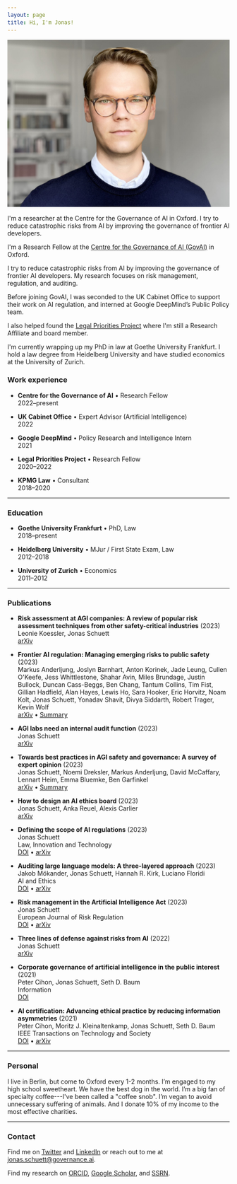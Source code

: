 ```yaml
---
layout: page
title: Hi, I'm Jonas!
---
```


![Jonas Schuett](/jonasschuett.jpg "Jonas Schuett")

I'm a researcher at the Centre for the Governance of AI in Oxford. I try to reduce catastrophic risks from AI by improving the governance of frontier AI developers.

I'm a Research Fellow at the [Centre for the Governance of AI (GovAI)](https://www.governance.ai/) in Oxford.

I try to reduce catastrophic risks from AI by improving the governance of frontier AI developers. My research focuses on risk management, regulation, and auditing.

Before joining GovAI, I was seconded to the UK Cabinet Office to support their work on AI regulation, and interned at Google DeepMind’s Public Policy team.

I also helped found the [Legal Priorities Project](https://www.legalpriorities.org/) where I'm still a Research Affiliate and board member.

I'm currently wrapping up my PhD in law at Goethe University Frankfurt. I hold a law degree from Heidelberg University and have studied economics at the University of Zurich.

### Work experience

- **Centre for the Governance of AI** • Research Fellow <br>
2022–present

- **UK Cabinet Office** • Expert Advisor (Artificial Intelligence) <br>
2022

- **Google DeepMind** • Policy Research and Intelligence Intern <br>
2021

- **Legal Priorities Project** • Research Fellow <br>
2020–2022

- **KPMG Law** • Consultant <br>
2018–2020

---

### Education

- **Goethe University Frankfurt** • PhD, Law <br>
2018–present

- **Heidelberg University** • MJur / First State Exam, Law <br>
2012–2018

- **University of Zurich** • Economics <br>
2011–2012

---

### Publications

- **Risk assessment at AGI companies: A review of popular risk assessment techniques from other safety-critical industries** (2023) <br>
Leonie Koessler, Jonas Schuett <br>
[arXiv](https://arxiv.org/abs/2307.08823)

- **Frontier AI regulation: Managing emerging risks to public safety** (2023) <br>
Markus Anderljung, Joslyn Barnhart, Anton Korinek, Jade Leung, Cullen O'Keefe, Jess Whittlestone, Shahar Avin, Miles Brundage, Justin Bullock, Duncan Cass-Beggs, Ben Chang, Tantum Collins, Tim Fist, Gillian Hadfield, Alan Hayes, Lewis Ho, Sara Hooker, Eric Horvitz, Noam Kolt, Jonas Schuett, Yonadav Shavit, Divya Siddarth, Robert Trager, Kevin Wolf <br>
[arXiv](https://arxiv.org/abs/2307.03718) • [Summary](https://www.governance.ai/post/frontier-ai-regulation)

- **AGI labs need an internal audit function** (2023) <br>
Jonas Schuett <br>
[arXiv](https://arxiv.org/abs/2305.17038)

- **Towards best practices in AGI safety and governance: A survey of expert opinion** (2023) <br>
Jonas Schuett, Noemi Dreksler, Markus Anderljung, David McCaffary, Lennart Heim, Emma Bluemke, Ben Garfinkel <br>
[arXiv](https://arxiv.org/abs/2305.07153) • [Summary](https://www.governance.ai/post/broad-expert-consensus-for-many-agi-safety-and-governance-best-practices)

- **How to design an AI ethics board** (2023) <br>
Jonas Schuett, Anka Reuel, Alexis Carlier <br>
[arXiv](https://arxiv.org/abs/2304.07249)

- **Defining the scope of AI regulations** (2023) <br>
Jonas Schuett <br>
Law, Innovation and Technology <br>
[DOI](https://doi.org/10.1080/17579961.2023.2184135) • [arXiv](https://arxiv.org/abs/1909.01095)

- **Auditing large language models: A three-layered approach** (2023) <br>
Jakob Mökander, Jonas Schuett, Hannah R. Kirk, Luciano Floridi <br>
AI and Ethics <br>
[DOI](https://doi.org/10.1007/s43681-023-00289-2) • [arXiv](https://arxiv.org/abs/2302.08500)

- **Risk management in the Artificial Intelligence Act** (2023) <br>
Jonas Schuett <br>
European Journal of Risk Regulation <br>
[DOI](https://doi.org/10.1017/err.2023.1) • [arXiv](https://arxiv.org/abs/2212.03109)

- **Three lines of defense against risks from AI** (2022) <br>
Jonas Schuett <br>
[arXiv](https://arxiv.org/abs/2212.08364)

- **Corporate governance of artificial intelligence in the public interest** (2021) <br>
Peter Cihon, Jonas Schuett, Seth D. Baum <br>
Information <br>
[DOI](https://doi.org/10.3390/info12070275)

- **AI certification: Advancing ethical practice by reducing information asymmetries** (2021) <br>
Peter Cihon, Moritz J. Kleinaltenkamp, Jonas Schuett, Seth D. Baum <br>
IEEE Transactions on Technology and Society <br>
[DOI](https://doi.org/10.1109/TTS.2021.3077595) • [arXiv](https://arxiv.org/abs/2105.10356)

---

### Personal

I live in Berlin, but come to Oxford every 1-2 months. I’m engaged to my high school sweetheart. We have the best dog in the world. I’m a big fan of specialty coffee---I've been called a "coffee snob". I’m vegan to avoid unnecessary suffering of animals. And I donate 10% of my income to the most effective charities.

---

### Contact

Find me on [Twitter](https://twitter.com/jonasschuett) and [LinkedIn](https://www.linkedin.com/in/jonasschuett) or reach out to me at [jonas.schuett@governance.ai](mailto:jonas.schuett@governance.ai).

Find my research on [ORCID](https://orcid.org/0000-0001-7154-5049), [Google Scholar](https://scholar.google.com/citations?user=iZXltDgAAAAJ&hl=en&oi=ao), and [SSRN](https://papers.ssrn.com/sol3/cf_dev/AbsByAuth.cfm?per_id=3705327).

